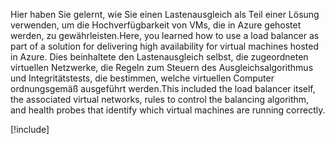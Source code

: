 <span data-ttu-id="34f7c-101">Hier haben Sie gelernt, wie Sie einen Lastenausgleich als Teil einer Lösung verwenden, um die Hochverfügbarkeit von VMs, die in Azure gehostet werden, zu gewährleisten.</span><span class="sxs-lookup"><span data-stu-id="34f7c-101">Here, you learned how to use a load balancer as part of a solution for delivering high availability for virtual machines hosted in Azure.</span></span> <span data-ttu-id="34f7c-102">Dies beinhaltete den Lastenausgleich selbst, die zugeordneten virtuellen Netzwerke, die Regeln zum Steuern des Ausgleichsalgorithmus und Integritätstests, die bestimmen, welche virtuellen Computer ordnungsgemäß ausgeführt werden.</span><span class="sxs-lookup"><span data-stu-id="34f7c-102">This included the load balancer itself, the associated virtual networks, rules to control the balancing algorithm, and health probes that identify which virtual machines are running correctly.</span></span>

[!include[](../../../includes/azure-sandbox-cleanup.md)]